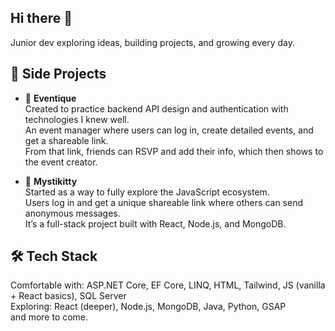 ## Hi there 👋  
Junior dev exploring ideas, building projects, and growing every day.


## 🧪 Side Projects

- 🎉 **Eventique**  
  Created to practice backend API design and authentication with technologies I knew well.  
  An event manager where users can log in, create detailed events, and get a shareable link.  
  From that link, friends can RSVP and add their info, which then shows to the event creator.

- 🐾 **Mystikitty**  
  Started as a way to fully explore the JavaScript ecosystem.  
  Users log in and get a unique shareable link where others can send anonymous messages.  
  It’s a full-stack project built with React, Node.js, and MongoDB.

## 🛠 Tech Stack

Comfortable with: ASP.NET Core, EF Core, LINQ, HTML, Tailwind, JS (vanilla + React basics), SQL Server  
Exploring: React (deeper), Node.js, MongoDB, Java, Python, GSAP  
and more to come.
